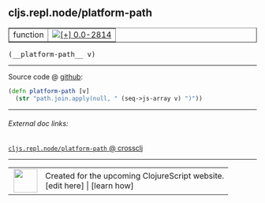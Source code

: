 ## cljs.repl.node/platform-path



 <table border="1">
<tr>
<td>function</td>
<td><a href="https://github.com/cljsinfo/cljs-api-docs/tree/0.0-2814"><img valign="middle" alt="[+] 0.0-2814" title="Added in 0.0-2814" src="https://img.shields.io/badge/+-0.0--2814-lightgrey.svg"></a> </td>
</tr>
</table>


 <samp>
(__platform-path__ v)<br>
</samp>

---







Source code @ [github](https://github.com/clojure/clojurescript/blob/r3195/src/clj/cljs/repl/node.clj#L78-L79):

```clj
(defn platform-path [v]
  (str "path.join.apply(null, " (seq->js-array v) ")"))
```

<!--
Repo - tag - source tree - lines:

 <pre>
clojurescript @ r3195
└── src
    └── clj
        └── cljs
            └── repl
                └── <ins>[node.clj:78-79](https://github.com/clojure/clojurescript/blob/r3195/src/clj/cljs/repl/node.clj#L78-L79)</ins>
</pre>

-->

---



###### External doc links:

[`cljs.repl.node/platform-path` @ crossclj](http://crossclj.info/fun/cljs.repl.node/platform-path.html)<br>

---

 <table>
<tr><td>
<img valign="middle" align="right" width="48px" src="http://i.imgur.com/Hi20huC.png">
</td><td>
Created for the upcoming ClojureScript website.<br>
[edit here] | [learn how]
</td></tr></table>

[edit here]:https://github.com/cljsinfo/cljs-api-docs/blob/master/cljsdoc/cljs.repl.node/platform-path.cljsdoc
[learn how]:https://github.com/cljsinfo/cljs-api-docs/wiki/cljsdoc-files

<!--

This information was too distracting to show to readers, but I'll leave it
commented here since it is helpful to:

- pretty-print the data used to generate this document
- and show how to retrieve that data



The API data for this symbol:

```clj
{:ns "cljs.repl.node",
 :name "platform-path",
 :type "function",
 :signature ["[v]"],
 :source {:code "(defn platform-path [v]\n  (str \"path.join.apply(null, \" (seq->js-array v) \")\"))",
          :title "Source code",
          :repo "clojurescript",
          :tag "r3195",
          :filename "src/clj/cljs/repl/node.clj",
          :lines [78 79]},
 :full-name "cljs.repl.node/platform-path",
 :full-name-encode "cljs.repl.node/platform-path",
 :history [["+" "0.0-2814"]]}

```

Retrieve the API data for this symbol:

```clj
;; from Clojure REPL
(require '[clojure.edn :as edn])
(-> (slurp "https://raw.githubusercontent.com/cljsinfo/cljs-api-docs/catalog/cljs-api.edn")
    (edn/read-string)
    (get-in [:symbols "cljs.repl.node/platform-path"]))
```

-->
